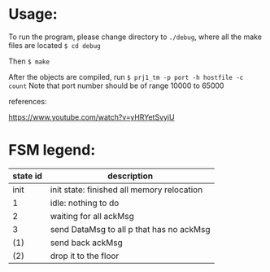 # Usage:
To run the program, please change directory
to `./debug`, where all the make files are
located
`$ cd debug`

Then `$ make`

After the objects are compiled, run 
`$ prj1_tm -p port -h hostfile -c count`
Note that port number should be of range
10000 to 65000

references:

https://www.youtube.com/watch?v=yHRYetSvyjU

# FSM legend:

| state id | description |
| --- | --- |
| init | init state: finished all memory relocation | 
| 1 | idle: nothing to do | 
| 2 | waiting for all ackMsg| 
| 3 | send DataMsg to all p that has no ackMsg|
| (1) | send back ackMsg| 
| (2) | drop it to the floor | 
